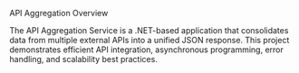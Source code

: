 API Aggregation
Overview

The API Aggregation Service is a .NET-based application that consolidates data from multiple external APIs into a unified JSON response. This project demonstrates efficient API integration, asynchronous programming, error handling, and scalability best practices.

